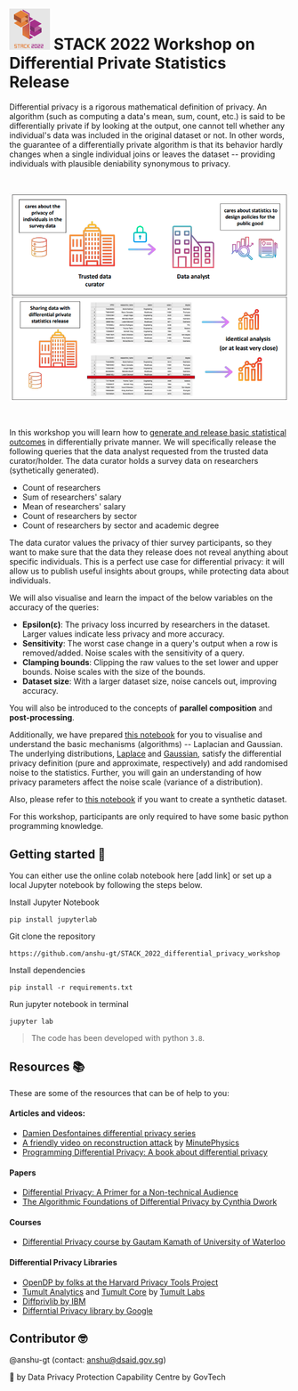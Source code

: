 
# ![](images/stack_logo.png) STACK 2022 Workshop on Differential Private Statistics Release 

Differential privacy is a rigorous mathematical definition of privacy. An algorithm (such as computing a data's mean, sum, count, etc.) is said to be differentially private if by looking at the output, one cannot tell whether any individual's data was included in the original dataset or not. In other words, the guarantee of a differentially private algorithm is that its behavior hardly changes when a single individual joins or leaves the dataset -- providing individuals with plausible deniability synonymous to privacy.

<br>

![](images/dp_use_case.png)  

<br>

In this workshop you will learn how to [generate and release basic statistical outcomes](https://github.com/anshu-gt/STACK_2022_differential_privacy_workshop/blob/main/reseachers_survey_stats_release.ipynb) in differentially private manner. We will specifically release the following queries that the data analyst requested from the trusted data curator/holder. The data curator holds a survey data on researchers (sythetically generated).

- Count of researchers
- Sum of researchers' salary
- Mean of researchers' salary
- Count of researchers by sector
- Count of researchers by sector and academic degree

The data curator values the privacy of thier survey participants, so they want to make sure that the data they release does not reveal anything about specific individuals. This is a perfect use case for differential privacy: it will allow us to publish useful insights about groups, while protecting data about individuals.

We will also visualise and learn the impact of the below variables on the accuracy of the queries: 
- **Epsilon(ε)**: The privacy loss incurred by researchers in the dataset. Larger values indicate less privacy and more accuracy.
- **Sensitivity**: The worst case change in a query's output when a row is removed/added. Noise scales with the sensitivity of a query.
- **Clamping bounds**: Clipping the raw values to the set lower and upper bounds. Noise scales with the size of the bounds.
- **Dataset size**: With a larger dataset size, noise cancels out, improving accuracy.

You will also be introduced to the concepts of **parallel composition** and **post-processing**.

Additionally, we have prepared [this notebook](https://github.com/anshu-gt/STACK_2022_differential_privacy_workshop/blob/main/mechanisms.ipynb) for you to visualise and understand the basic mechanisms (algorithms) -- Laplacian and Gaussian. The underlying distributions, [Laplace](https://en.wikipedia.org/wiki/Laplace_distribution) and [Gaussian](https://en.wikipedia.org/wiki/Normal_distribution), satisfy the differential privacy definition (pure and approximate, respectively) and add randomised noise to the statistics.
Further, you will gain an understanding of how privacy parameters affect the noise scale (variance of a distribution).

Also, please refer to [this notebook](https://github.com/anshu-gt/STACK_2022_differential_privacy_workshop/blob/main/generate_data.ipynb) if you want to create a synthetic dataset.

For this workshop, participants are only required to have some basic python programming knowledge.  


## Getting started :rocket:	

You can either use the online colab notebook here [add link] or set up a local Jupyter notebook by following the steps below.

Install Jupyter Notebook 
```
pip install jupyterlab
```

Git clone the repository
```
https://github.com/anshu-gt/STACK_2022_differential_privacy_workshop
```

Install dependencies
```
pip install -r requirements.txt
```

Run jupyter notebook in terminal
```
jupyter lab
```

> The code has been developed with python `3.8`.

## Resources :books:
These are some of the resources that can be of help to you:

#### Articles and videos:
- [Damien Desfontaines differential privacy series](https://desfontain.es/privacy/friendly-intro-to-differential-privacy.html)
- [A friendly video on reconstruction attack](https://www.youtube.com/watch?v=pT19VwBAqKA) by [MinutePhysics](https://en.wikipedia.org/wiki/MinutePhysics)
- [Programming Differential Privacy: A book about differential privacy](https://programming-dp.com/intro.html) 

#### Papers  
- [Differential Privacy: A Primer for a Non-technical Audience](https://privacytools.seas.harvard.edu/files/privacytools/files/pedagogical-document-dp_0.pdf)
- [The Algorithmic Foundations of Differential Privacy by Cynthia Dwork](https://www.cis.upenn.edu/~aaroth/Papers/privacybook.pdf)

#### Courses
- [Differential Privacy course by Gautam Kamath of University of Waterloo](http://www.gautamkamath.com/CS860-fa2020.html)  

#### Differential Privacy Libraries 
- [OpenDP by folks at the Harvard Privacy Tools Project](https://github.com/opendp/opendp)
- [Tumult Analytics](https://gitlab.com/tumult-labs/analytics) and [Tumult Core](https://gitlab.com/tumult-labs/core) by [Tumult Labs](https://www.tmlt.io/)
- [Diffprivlib by IBM](https://github.com/IBM/differential-privacy-library)
- [Differntial Privacy library by Google](https://github.com/google/differential-privacy) 


## Contributor :nerd_face:	
@anshu-gt (contact: anshu@dsaid.gov.sg)

:muscle: by Data Privacy Protection Capability Centre by GovTech
